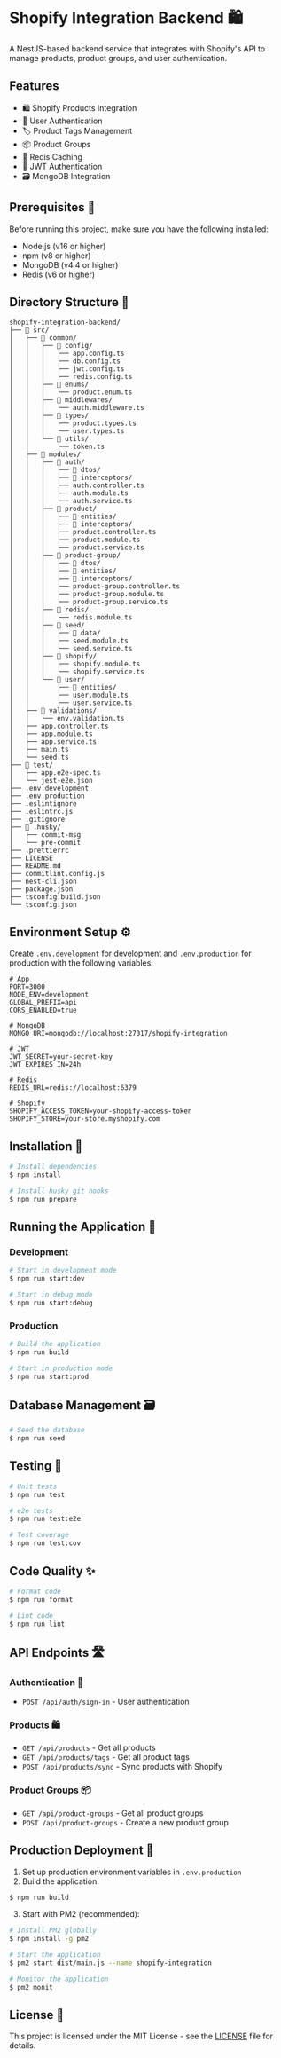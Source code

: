 # Shopify Integration Backend 🛍️

A NestJS-based backend service that integrates with Shopify's API to manage products, product groups, and user authentication.

## Features

- 🛍️ Shopify Products Integration
- 👥 User Authentication
- 🏷️ Product Tags Management
- 📦 Product Groups
- 🔄 Redis Caching
- 🔐 JWT Authentication
- 🗃️ MongoDB Integration

## Prerequisites 🚀

Before running this project, make sure you have the following installed:

- Node.js (v16 or higher)
- npm (v8 or higher)
- MongoDB (v4.4 or higher)
- Redis (v6 or higher)

## Directory Structure 📁

```
shopify-integration-backend/
├── 📁 src/
│   ├── 📁 common/
│   │   ├── 📁 config/
│   │   │   ├── app.config.ts
│   │   │   ├── db.config.ts
│   │   │   ├── jwt.config.ts
│   │   │   ├── redis.config.ts
│   │   ├── 📁 enums/
│   │   │   └── product.enum.ts
│   │   ├── 📁 middlewares/
│   │   │   └── auth.middleware.ts
│   │   ├── 📁 types/
│   │   │   ├── product.types.ts
│   │   │   └── user.types.ts
│   │   └── 📁 utils/
│   │       └── token.ts
│   ├── 📁 modules/
│   │   ├── 📁 auth/
│   │   │   ├── 📁 dtos/
│   │   │   ├── 📁 interceptors/
│   │   │   ├── auth.controller.ts
│   │   │   ├── auth.module.ts
│   │   │   └── auth.service.ts
│   │   ├── 📁 product/
│   │   │   ├── 📁 entities/
│   │   │   ├── 📁 interceptors/
│   │   │   ├── product.controller.ts
│   │   │   ├── product.module.ts
│   │   │   └── product.service.ts
│   │   ├── 📁 product-group/
│   │   │   ├── 📁 dtos/
│   │   │   ├── 📁 entities/
│   │   │   ├── 📁 interceptors/
│   │   │   ├── product-group.controller.ts
│   │   │   ├── product-group.module.ts
│   │   │   └── product-group.service.ts
│   │   ├── 📁 redis/
│   │   │   └── redis.module.ts
│   │   ├── 📁 seed/
│   │   │   ├── 📁 data/
│   │   │   ├── seed.module.ts
│   │   │   └── seed.service.ts
│   │   ├── 📁 shopify/
│   │   │   ├── shopify.module.ts
│   │   │   └── shopify.service.ts
│   │   └── 📁 user/
│   │       ├── 📁 entities/
│   │       ├── user.module.ts
│   │       └── user.service.ts
│   ├── 📁 validations/
│   │   └── env.validation.ts
│   ├── app.controller.ts
│   ├── app.module.ts
│   ├── app.service.ts
│   ├── main.ts
│   └── seed.ts
├── 📁 test/
│   ├── app.e2e-spec.ts
│   └── jest-e2e.json
├── .env.development
├── .env.production
├── .eslintignore
├── .eslintrc.js
├── .gitignore
├── 📁 .husky/
│   ├── commit-msg
│   └── pre-commit
├── .prettierrc
├── LICENSE
├── README.md
├── commitlint.config.js
├── nest-cli.json
├── package.json
├── tsconfig.build.json
└── tsconfig.json
```

## Environment Setup ⚙️

Create `.env.development` for development and `.env.production` for production with the following variables:

```env
# App
PORT=3000
NODE_ENV=development
GLOBAL_PREFIX=api
CORS_ENABLED=true

# MongoDB
MONGO_URI=mongodb://localhost:27017/shopify-integration

# JWT
JWT_SECRET=your-secret-key
JWT_EXPIRES_IN=24h

# Redis
REDIS_URL=redis://localhost:6379

# Shopify
SHOPIFY_ACCESS_TOKEN=your-shopify-access-token
SHOPIFY_STORE=your-store.myshopify.com
```

## Installation 🔧

```bash
# Install dependencies
$ npm install

# Install husky git hooks
$ npm run prepare
```

## Running the Application 🚀

### Development

```bash
# Start in development mode
$ npm run start:dev

# Start in debug mode
$ npm run start:debug
```

### Production

```bash
# Build the application
$ npm run build

# Start in production mode
$ npm run start:prod
```

## Database Management 🗃️

```bash
# Seed the database
$ npm run seed
```

## Testing 🧪

```bash
# Unit tests
$ npm run test

# e2e tests
$ npm run test:e2e

# Test coverage
$ npm run test:cov
```

## Code Quality ✨

```bash
# Format code
$ npm run format

# Lint code
$ npm run lint
```

## API Endpoints 🛣️

### Authentication 🔐

- `POST /api/auth/sign-in` - User authentication

### Products 🛍️

- `GET /api/products` - Get all products
- `GET /api/products/tags` - Get all product tags
- `POST /api/products/sync` - Sync products with Shopify

### Product Groups 📦

- `GET /api/product-groups` - Get all product groups
- `POST /api/product-groups` - Create a new product group

## Production Deployment 🚀

1. Set up production environment variables in `.env.production`
2. Build the application:

```bash
$ npm run build
```

3. Start with PM2 (recommended):

```bash
# Install PM2 globally
$ npm install -g pm2

# Start the application
$ pm2 start dist/main.js --name shopify-integration

# Monitor the application
$ pm2 monit
```

## License 📝

This project is licensed under the MIT License - see the [LICENSE](LICENSE) file for details.
